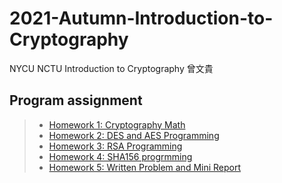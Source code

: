 # 2021-Autumn-Introduction-to-Cryptography
NYCU NCTU
Introduction to Cryptography 曾文貴

## Program assignment
>* [Homework 1: Cryptography Math](/HW1)
>* [Homework 2: DES and AES Programming](/HW2)
>* [Homework 3: RSA Programming](/HW3)
>* [Homework 4: SHA156 progrmming](/HW4)
>* [Homework 5: Written Problem and Mini Report](/HW5)
